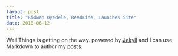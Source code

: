 ```yaml
---
layout: post
title: "Ridwan Oyedele, ReadLine, Launches Site"
date: 2018-06-12
---
```

Well.Things is getting on the way.
powered by [Jekyll](http://jekyllrb.com) and I can use Markdown to author my posts.
